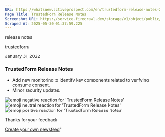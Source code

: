 ```yaml
---
URL: https://whatsnew.activeprospect.com/en/trustedform-release-notes-21
Page Title: TrustedForm Release Notes
Screenshot URL: https://service.firecrawl.dev/storage/v1/object/public/media/screenshot-855889e6-ee6d-4828-8480-bca920c5491e.png
Scraped At: 2025-05-30 01:37:59.225
---
```

release notes





trustedform



January 31, 2022

### TrustedForm Release Notes

- Add new monitoring to identify key components related to verifying consume consent.
- Minor security updates.

![emoji negative reaction for 'TrustedForm Release Notes'](https://app.getbeamer.com/images/emojiNeg.svg)![emoji neutral reaction for 'TrustedForm Release Notes'](https://app.getbeamer.com/images/emojiNeut.svg)![emoji positive reaction for 'TrustedForm Release Notes'](https://app.getbeamer.com/images/emojiPos.svg)

Thanks for your feedback

[Create your own newsfeed](https://www.getbeamer.com/?ref=watermark_MErKJCnu12412_public&company=ActiveProspect&watermarkRef=create&utm_term=MErKJCnu12412&utm_content=ActiveProspect&utm_source=standalone&utm_medium=footer&utm_campaign=create)"

